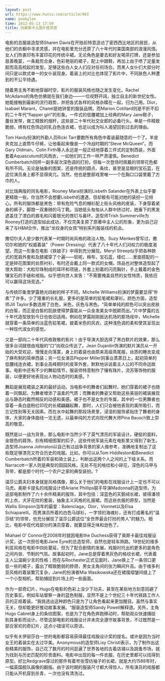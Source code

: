 ```yaml
---
layout: post
url: https://www.huxiu.com/article/463
name: pookylee
time: 2012-05-13 17:50
title: 向奥斯卡入围片借灵感
---
```

电影的总服装造型师Sharen Davis在开拍前特意造访了密西西比地区的居民，从他们的衣橱中寻求灵感，并在电影里充分还原了六十年代时美国南部的浪漫风情。女人们热衷印有丰富印花的传统伞裙。无论角色是要去和好友喝茶打牌，还是参加慈善晚宴，一条裁剪合身，色彩艳丽的裙子，配上中跟鞋，再加上由于喷了足量发胶而高高梳起的发型，足够这些白人女人们应对任何场合。而黑人女仆们大部分时间只是以款式单一的女仆装现身。着装上的对比也体现了影片中，不同肤色人种遭到的不公平待遇。

随着男主角不断地穿越时空，影片的服装风格也随之发生变化。Rachel McAdams的角色仿佛就在我们身边——一位视野开阔，独立自主的新世纪女性。她能接触到最新的流行趋势，并把各式各样的风格杂糅在一起，归为己用。Dior，Isabael Marant，Chanel是她钟爱的服装品牌。而Marion Cotillard则是不折不扣的二十年代“flapper girl”的形象。一件式的低腰裙加上经典的Mary Jane鞋子，蕾丝发带，做工精致的烟杆，这些是二十年代社交女郎的必备行头。单是一件精致脆弱，绣有红色饰边的乳白色连衣裙，也足以成为叫人渴望回到过去的理由。

Tom Hardy扮演的外勤人员Ricki Tarr要数所有角色中着装最随意的一个了。羊皮夹克加上直筒牛仔裤，让他看起来像是一个冷战时期的“Steve McQueen”。而Gary Oldman，Colin Firth等人永远是一般正经地穿着三件式的定制西装，外面套着Aquascutum的风雨衣，一如他们的工作一样严肃谨慎。Benedict Cumberbatch同样一副多层次深色调的打扮，但每一次登场时佩戴的领带花色都有所不同。无论是抽象的图案，还是传统的圆点、条纹，甚至是显眼的宝石蓝，在这位演员身上都不显得突兀。当然，他也是整部戏里唯一一个在胸口口袋里戴了方巾的人。

对比瑞典版的同名电影，Rooney Mara扮演的Lisbeth Salander在外表上似乎要更精致一些。你当然不会想要Lisbeth的遭遇，但却极有可能对她的装扮一见倾心。所有的服饰都是黑色：带有危险气息的帽衫配上街头风格的皮装，下身穿着紧身的裤子，脚蹬一双重磅的马丁靴。当她低头匆匆从人群中挤过时，她垂下的黑发遮盖住了漂白的眉毛和闪着银光的唇钉与鼻环。造型师Trish Summerville为Rooney打造的造型如此成功，不仅完美复原了原著中主人公的形象，更为自己迎来了与H&M合作，推出“龙纹身的女孩”特别系列服装线的机会。

撒切尔夫人是少数代表某一时期时尚风格的政治人物。Suzy Menkes曾写过，撒切尔和她的“权威着装”（Power Dressing）代表了八十年代人们对权力的极度渴望。而这一形象在电影《铁娘子》中得到充分展现。Meryl Streep似乎把各种款式的宽肩外套和及膝裙穿了个遍——软呢，棉布，宝石蓝，绛红……里面搭配的一定是碎花图案的丝质衬衫，有时还会戴上同一款式的女帽。饰品也对整体造型起了很大帮助：大粒珍珠制成的耳环和项链，外套上别着的闪亮胸针，手上戴着的金色镶宝石的手链和戒指。似乎想向世人宣告：“不需要掩盖自然的女性特质，我依旧可以赢得这场竞选。”

与传统印象里梦露艳光四射的样子不同，Michelle Williams扮演的梦露要显得“朴素”了许多。少了隆重的长礼服，更多的是简单的铅笔裙和罩衫。颜色方面，造型师Jill Taylor多数选用了白色，米色，灰色与黑色。“简单单纯的颜色可以突出皮肤的白皙，而正是白皙的肌肤使得梦露能从一众金发美女中脱颖而出。”片中梦露的五十年代造型放到今日也依旧适用。例如在梦露刚刚抵达机场的那场戏中，Michelle就穿着一条简单的淡蓝色铅笔裙，披着米色的风衣，这种浅色调的柔和使其呈现出一种现代淑女的感觉。

又是一部向二十年代风格致敬的影片！由于导演大胆选择了黑白默片的效果，那么很多台词就借由戏服的“口”向观众传达了。Jean Dujardin饰演的默片演员从一开始的大受欢迎，慢慢走向落寞，身上的着装也由原来高级燕尾服，丝质的睡衣变成了麻布制的简单西装；另一位女演员Pepper Miller则事业蒸蒸日上，起初简单的低腰线连衣裙，到事业高峰期时的皮草外套，默默地诉说着主人公的不同命运故事。电影中还有不少的舞蹈情节，服装师特意制作了镶有珠片，流苏等饰物的服装，以便更好地表现出人物动态时的美感。?

舞蹈是展现裙装之美的最好运动。当电影中的舞者们起舞时，她们穿着的裙子也随着一同飘起，为舞者增添了温柔的气质；而舞者的舞姿又帮助这些美丽的裙装展现出与静态时截然相反的动感和美感。裙子也不是女生的专属，其中的一位男舞者也穿着一条白底粉红印花的长裙翩翩起舞，那时，人们只会被他表现的美所吸引，而忘记性别等无关因素。而在水中起舞的那段场景里，浸湿的服饰紧贴住了舞者的身体，大家的身体曲线一览无遗，以最单纯的方式向现代舞大师Pina Bausch致上崇高的敬意。

既然是以一战为背景，那么电影中当然少不了英气漂亮的军装设计。硬挺的面料，金银色的肩饰，刻有精细图案的扣子，这些传统军装元素在电影里又得到了新生。造型师Joanna Johnston以自己有过战争背景的家人做参考，准确地复制出了这些既足够漂亮又符合历史的戏服。比如，你可以从Tom Hiddleston和Benedict Cumberbatch所着的军装和骑士装上，判断出这两个人之间的上下级关系。而Narracott一家人则是典型的田园风格，无处不在的格纹和小碎花，深色的马甲与背带，都是那个时代一个农户之家的典型装扮。?

温莎公爵夫妇本身就是风格偶像，那么关于他们的电影在戏服设计上一定也不可以马虎。奥斯卡提名的戏服设计师Ariane Phillips联手导演Madonna的造型师，为这部电影制作了六十余件精美的服饰，其中包括：深蓝色的天鹅绒长裙，彼得潘领的上衣，犬牙花纹的套装，抽象主义风格的礼服裙。而这些衣服的原型，当然是Wallis Simpson当年的最爱：Balenciaga，Dior，Vionnet以及Elsa Schiaparelli。而男演员所着的白色马球衫，一字领的海魂衫，还有打成著名的“温莎结”的领带，也充分展现了温莎公爵这位“全世界最会打扮的男人”的魅力。相比，电影中现代戏部分的演员穿着，就要显得乏味和逊色了。

Miahael O’ Connor在2008年时就因电影the Duchess获得了奥斯卡最佳戏服设计奖，这一次担任电影Jane Eyre的总造型师，自然也是轻车熟路。19世纪的维多利亚风格在电影中四处蔓延，但为了配合剧情的发展，戏服衬托出的更多的是角色之间内敛、节制的气氛。故事起初时，Jane总是穿着黑灰色的格纹长裙，代表着主人公温婉少言的性格；而在与Rochester正式见面时，Jane换上了一条领口更低一些的裙子，露出了精致脆弱的脖颈，男女主角间的张力瞬间升高。由于维多利亚风格的着装繁冗复杂，Jane的扮演者Mia Wasikowska还在裙摆褶皱间缝上了一个小型相机，帮助捕捉到片场上的一些画面。

作为一部奇幻片，Hugo在电影的色彩上没少下功夫，甚至在某些地方刻意回避了历史事实。例如车站督察一身的蓝色制服，显然不是上个世纪三十年代铁路工作人员的正规着装。“我挑选出这种颜色只是为了让角色看起来更加醒目。虽然与事实无关，但却能更好推动故事发展。“服装造型师Sandy Powell解释道。另外，主角Hugo Cabret身上的条纹图案，也是为了在角色奔跑移动时，帮助观众快速捕捉到其身影而设计。尽管这部电影的戏服设计并未完全遵守故事背景，不过既然是一部合家欢的奇幻片，这点小错误可以原谅。

似乎有关伊丽莎白一世的电影都容易获得最佳戏服设计奖的提名。或许是因为当时女王的着装实在太过华美。Anonymous的造型师Lisy Christl表示，为了制作出这些精美的服饰，自己花了数月的时间逛遍了世界各地的古着店铺以及跳蚤市场，就为找到与历史匹配的珍贵面料。电影中出现的每一件衣服，在历史里都可以找得到原型。好比Redgrave穿过的那件有着夸张雪纺袖子的长裙，就是大约1588年时，一幅英国舰队画像的翻版。由于该时期的服装尺寸都大得惊人，所有演员的戏服都只能从开机穿到杀青，一次也没有清洗过。

